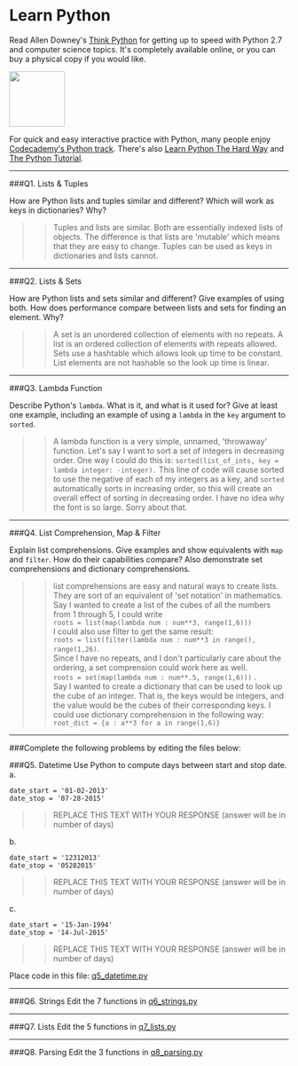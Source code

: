 # Learn Python

Read Allen Downey's [Think Python](http://www.greenteapress.com/thinkpython/) for getting up to speed with Python 2.7 and computer science topics. It's completely available online, or you can buy a physical copy if you would like.

<a href="http://www.greenteapress.com/thinkpython/"><img src="img/think_python.png" style="width: 100px;" target="_blank"></a>

For quick and easy interactive practice with Python, many people enjoy [Codecademy's Python track](http://www.codecademy.com/en/tracks/python). There's also [Learn Python The Hard Way](http://learnpythonthehardway.org/book/) and [The Python Tutorial](https://docs.python.org/2/tutorial/).

---

###Q1. Lists &amp; Tuples

How are Python lists and tuples similar and different? Which will work as keys in dictionaries? Why?

>> Tuples and lists are similar. Both are essentially indexed lists of objects. The difference is that lists are 'mutable' which means that they are easy to change. Tuples can be used as keys in dictionaries and lists cannot. 

---

###Q2. Lists &amp; Sets

How are Python lists and sets similar and different? Give examples of using both. How does performance compare between lists and sets for finding an element. Why?

>> A set is an unordered collection of elements with no repeats. A list is an ordered collection of elements with repeats allowed. Sets use a hashtable which allows look up time to be constant. List elements are not hashable so the look up time is linear.

---

###Q3. Lambda Function

Describe Python's `lambda`. What is it, and what is it used for? Give at least one example, including an example of using a `lambda` in the `key` argument to `sorted`.

>> A lambda function is a very simple, unnamed, 'throwaway' function. Let's say I want to sort a set of integers in decreasing order. One way I could do this is: ```sorted(list_of_ints, key = lambda integer: -integer).``` This line of code will cause sorted to use the negative of each of my integers as a key, and `sorted` automatically sorts in increasing order, so this will create an overall effect of sorting in decreasing order. I have no idea why the font is so large. Sorry about that.
---

###Q4. List Comprehension, Map &amp; Filter

Explain list comprehensions. Give examples and show equivalents with `map` and `filter`. How do their capabilities compare? Also demonstrate set comprehensions and dictionary comprehensions.

>> list comprehensions are easy and natural ways to create lists. They are sort of an equivalent of 'set notation' in mathematics. Say I wanted to create a list of the cubes of all the numbers from 1 through 5, I could write   
```roots = list(map(lambda num : num**3, range(1,6)))```   
I could also use filter to get the same result:  
```roots = list(filter(lambda num : num**3 in range(), range(1,26)```.  
Since I have no repeats, and I don't particularly care about the ordering, a set comprension could work here as well.  
```roots = set(map(lambda num : num**.5, range(1,6)))``` .  
Say I wanted to create a dictionary that can be used to look up the cube of an integer. That is, the keys would be integers, and the value would be the cubes of their corresponding keys. I could use dictionary comprehension in the following way:  
```root_dict = {a : a**3 for a in range(1,6)}```  

---

###Complete the following problems by editing the files below:

###Q5. Datetime
Use Python to compute days between start and stop date.   
a.  

```
date_start = '01-02-2013'    
date_stop = '07-28-2015'
```

>> REPLACE THIS TEXT WITH YOUR RESPONSE (answer will be in number of days)

b.  
```
date_start = '12312013'  
date_stop = '05282015'  
```

>> REPLACE THIS TEXT WITH YOUR RESPONSE (answer will be in number of days)

c.  
```
date_start = '15-Jan-1994'      
date_stop = '14-Jul-2015'  
```

>> REPLACE THIS TEXT WITH YOUR RESPONSE  (answer will be in number of days)

Place code in this file: [q5_datetime.py](python/q5_datetime.py)

---

###Q6. Strings
Edit the 7 functions in [q6_strings.py](python/q6_strings.py)

---

###Q7. Lists
Edit the 5 functions in [q7_lists.py](python/q7_lists.py)

---

###Q8. Parsing
Edit the 3 functions in [q8_parsing.py](python/q8_parsing.py)






